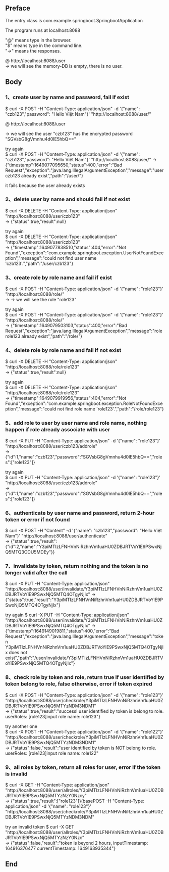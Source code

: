 
## Preface
  
The entry class is com.example.springboot.SpringbootApplication  

The program runs at localhost:8088   

"@" means type in the browser.  
"$" means type in the command line.  
"->" means the responses.   
  
@ http://localhost:8088/user  
-> we will see the memory-DB is empty, there is no user.  


## Body

### 1、create user by name and password, fail if exist  
  
$ curl -X POST -H "Content-Type: application/json" -d '{"name": "czb123","password": "Hello Việt Nam"}' "http://localhost:8088/user/"  
  
@ http://localhost:8088/user   
 
-> we will see the user "czb123" has the encrypted password "SGVsbG8gVmnhu4d0IE5hbQ=="  

try again  
$ curl -X POST -H "Content-Type: application/json" -d '{"name": "czb123","password": "Hello Việt Nam"}' "http://localhost:8088/user/" 
-> {"timestamp":1649077095650,"status":400,"error":"Bad Request","exception":"java.lang.IllegalArgumentException","message":"user czb123 already exist","path":"/user/"}   
  
it fails because the user already exists

### 2、delete user by name and should fail if not exist

$ curl -X DELETE -H "Content-Type: application/json" "http://localhost:8088/user/czb123"  
-> {"status":true,"result":null}  
  
try again  
$ curl -X DELETE -H "Content-Type: application/json" "http://localhost:8088/user/czb123"  
-> {"timestamp":1649077838510,"status":404,"error":"Not Found","exception":"com.example.springboot.exception.UserNotFoundException","message":"could not find user name 'czb123'.","path":"/user/czb123"}  
  
### 3、create role by role name and fail if exist  

$ curl -X POST -H "Content-Type: application/json" -d '{"name": "role123"}' "http://localhost:8088/role/"  
-> -> we will see the role "role123"  

try again  
$ curl -X POST -H "Content-Type: application/json" -d '{"name": "role123"}' "http://localhost:8088/role/"  
-> {"timestamp":1649079503103,"status":400,"error":"Bad Request","exception":"java.lang.IllegalArgumentException","message":"role role123 already exist","path":"/role/"}  
  
### 4、delete role by role name and fail if not exist   

$ curl -X DELETE -H "Content-Type: application/json" "http://localhost:8088/role/role123"  
-> {"status":true,"result":null}  

try again  
$ curl -X DELETE -H "Content-Type: application/json" "http://localhost:8088/role/role123"  
-> {"timestamp":1649079919956,"status":404,"error":"Not Found","exception":"com.example.springboot.exception.RoleNotFoundException","message":"could not find role name 'role123'.","path":"/role/role123"}  

### 5、add role to user by user name and role name, nothing happen if role already associate with user  
$ curl -X PUT -H "Content-Type: application/json" -d '{"name": "role123"}' "http://localhost:8088/user/czb123/addrole"  
-> {"id":1,"name":"czb123","password":"SGVsbG8gVmnhu4d0IE5hbQ==","roles":["role123"]}  

try again  
$ curl -X PUT -H "Content-Type: application/json" -d '{"name": "role123"}' "http://localhost:8088/user/czb123/addrole"  
-> {"id":1,"name":"czb123","password":"SGVsbG8gVmnhu4d0IE5hbQ==","roles":["role123"]}  


### 6、authenticate by user name and password, return 2-hour token or error if not found
$ curl -X POST -H "Content" -d '{"name": "czb123","password": "Hello Việt Nam"}' "http://localhost:8088/user/authenticate"  
-> {"status":true,"result":{"id":2,"name":"Y3piMTIzLFNHVnNiRzhnVm1uaHU0ZDBJRTVoYlE9PSwxNjQ5MTQ3ODU5MDEy"}}  

### 7、invalidate by token, return nothing and the token is no longer valid after the call  
$ curl -X PUT -H "Content-Type: application/json" "http://localhost:8088/user/invalidate/Y3piMTIzLFNHVnNiRzhnVm1uaHU0ZDBJRTVoYlE9PSwxNjQ5MTQ4OTgyNjIx"
-> {"status":true,"result":"Y3piMTIzLFNHVnNiRzhnVm1uaHU0ZDBJRTVoYlE9PSwxNjQ5MTQ4OTgyNjIx"}  

try again
$ curl -X PUT -H "Content-Type: application/json" "http://localhost:8088/user/invalidate/Y3piMTIzLFNHVnNiRzhnVm1uaHU0ZDBJRTVoYlE9PSwxNjQ5MTQ4OTgyNjIx"
-> {"timestamp":1649149019811,"status":400,"error":"Bad Request","exception":"java.lang.IllegalArgumentException","message":"token Y3piMTIzLFNHVnNiRzhnVm1uaHU0ZDBJRTVoYlE9PSwxNjQ5MTQ4OTgyNjIx does not exist","path":"/user/invalidate/Y3piMTIzLFNHVnNiRzhnVm1uaHU0ZDBJRTVoYlE9PSwxNjQ5MTQ4OTgyNjIx"}  

### 8、check role by token and role, return true if user identified by token belong to role, false otherwise, error if token expired   
$ curl -X POST -H "Content-Type: application/json" -d '{"name": "role123"}' "http://localhost:8088/user/checkrole/Y3piMTIzLFNHVnNiRzhnVm1uaHU0ZDBJRTVoYlE9PSwxNjQ5MTYzNDM3NDM1"  
-> {"status":true,"result":"success! user identified by token is belong to role. userRoles: [role123]input role name: role123"}  

try another one  
$ curl -X POST -H "Content-Type: application/json" -d '{"name": "role122"}' "http://localhost:8088/user/checkrole/Y3piMTIzLFNHVnNiRzhnVm1uaHU0ZDBJRTVoYlE9PSwxNjQ5MTYzNDM3NDM1"  
-> {"status":false,"result":"user identified by token is NOT belong to role. userRoles: [role123]input role name: role122"  


### 9、all roles by token, return all roles for user, error if the token is invalid
$ curl -X GET -H "Content-Type: application/json" "http://localhost:8088/user/allroles/Y3piMTIzLFNHVnNiRzhnVm1uaHU0ZDBJRTVoYlE9PSwxNjQ5MTYzNzY0Nzcy"  
-> {"status":true,"result":["role123"]}(basePOST -H "Content-Type: application/json" -d '{"name": "role123"}' "http://localhost:8088/user/checkrole/Y3piMTIzLFNHVnNiRzhnVm1uaHU0ZDBJRTVoYlE9PSwxNjQ5MTYzNDM3NDM"  

try an invalid token
$ curl -X GET "http://localhost:8088/user/allroles/Y3piMTIzLFNHVnNiRzhnVm1uaHU0ZDBJRTVoYlE9PSwxNjQ5MTYzNzY0Nzc"   
-> {"status":false,"result":"token is beyond 2 hours, inputTimestamp: 164916376477 currentTimestamp: 1649163935344"}  


## End 
  